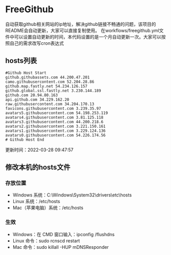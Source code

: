 # FreeGithub
自动获取github相关网站的ip地址，解决github链接不畅通的问题，该项目的README会自动更新，大家可以直接复制使用。
在workflows/freegithub.yml文件中可以设置自动更新的时间，本代码设置的是一个月自动更新一次。大家可以按照自己的需求改写cron表达式

## hosts列表
```base
#Github Host Start
github.githubassets.com 44.200.47.201
camo.githubusercontent.com 52.204.28.86
github.map.fastly.net 54.234.126.157
github.global.ssl.fastly.net 3.230.144.189
github.com 20.94.80.163
api.github.com 34.229.162.20
raw.githubusercontent.com 34.204.170.13
favicons.githubusercontent.com 3.239.35.97
avatars5.githubusercontent.com 54.198.253.119
avatars4.githubusercontent.com 3.81.125.118
avatars3.githubusercontent.com 44.200.218.6
avatars2.githubusercontent.com 3.221.150.161
avatars1.githubusercontent.com 3.229.124.136
avatars0.githubusercontent.com 54.226.174.56
# Github Host End
```

更新时间：2022-03-28 09:47:57

## 修改本机的hosts文件
### 存放位置
* Windows 系统：C:\Windows\System32\drivers\etc\hosts
* Linux 系统：/etc/hosts
* Mac（苹果电脑）系统：/etc/hosts

### 生效
* Windows：在 CMD 窗口输入：ipconfig /flushdns
* Linux 命令：sudo rcnscd restart
* Mac 命令：sudo killall -HUP mDNSResponder